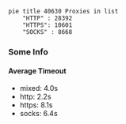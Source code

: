 
```mermaid
pie title 40630 Proxies in list
    "HTTP" : 28392
    "HTTPS": 10601
    "SOCKS" : 8668
```

### Some Info
#### Average Timeout

- mixed: 4.0s
- http: 2.2s
- https: 8.1s
- socks: 6.4s